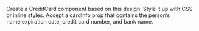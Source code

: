 Create a CreditCard component based on this design. Style it up with CSS
or inline styles. Accept a cardInfo prop that contains the person’s name,expiration date, credit card number, and bank name.